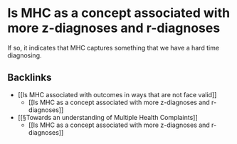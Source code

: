 # Is MHC as a concept associated with more z-diagnoses and r-diagnoses
If so, it indicates that MHC captures something that we have a hard time diagnosing.



## Backlinks
* [[Is MHC associated with outcomes in ways that are not face valid]]
	* [[Is MHC as a concept associated with more z-diagnoses and r-diagnoses]]
* [[§Towards an understanding of Multiple Health Complaints]]
	* [[Is MHC as a concept associated with more z-diagnoses and r-diagnoses]]

<!-- #Work -->

<!-- {BearID:71DF4514-0B4E-4B1A-B209-3AF271527548-15756-0000130BC8B15439} -->
